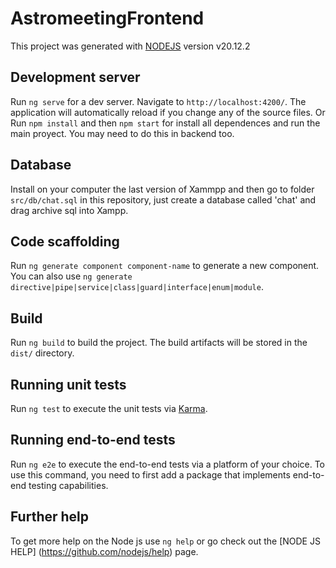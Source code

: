 # AstromeetingFrontend

This project was generated with [NODEJS](https://github.com/nodejs) version v20.12.2

## Development server

Run `ng serve` for a dev server. Navigate to `http://localhost:4200/`. The application will automatically reload if you change any of the source files.
Or Run `npm install` and then `npm start` for install all dependences and run the main proyect. You may need to do this in backend too.

## Database

Install on your computer the last version of Xammpp and then go to folder `src/db/chat.sql` in this repository, just create a database called 'chat' and drag archive sql into Xampp.

## Code scaffolding

Run `ng generate component component-name` to generate a new component. You can also use `ng generate directive|pipe|service|class|guard|interface|enum|module`.

## Build

Run `ng build` to build the project. The build artifacts will be stored in the `dist/` directory.

## Running unit tests

Run `ng test` to execute the unit tests via [Karma](https://karma-runner.github.io).

## Running end-to-end tests

Run `ng e2e` to execute the end-to-end tests via a platform of your choice. To use this command, you need to first add a package that implements end-to-end testing capabilities.

## Further help

To get more help on the Node js use `ng help` or go check out the [NODE JS HELP] (https://github.com/nodejs/help) page.
